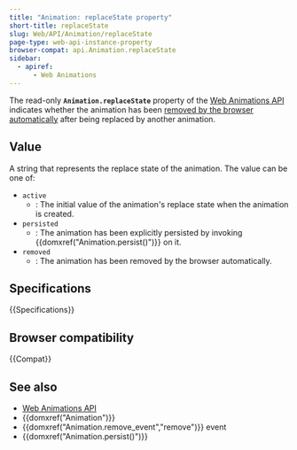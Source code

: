 ```yaml
---
title: "Animation: replaceState property"
short-title: replaceState
slug: Web/API/Animation/replaceState
page-type: web-api-instance-property
browser-compat: api.Animation.replaceState
sidebar:
  - apiref:
      - Web Animations
---
```


The read-only **`Animation.replaceState`** property of the [Web Animations API](/en-US/docs/Web/API/Web_Animations_API) indicates whether the animation has been [removed by the browser automatically](/en-US/docs/Web/API/Web_Animations_API/Using_the_Web_Animations_API#automatically_removing_filling_animations) after being replaced by another animation.

## Value

A string that represents the replace state of the animation. The value can be one of:

- `active`
  - : The initial value of the animation's replace state when the animation is created.
- `persisted`
  - : The animation has been explicitly persisted by invoking {{domxref("Animation.persist()")}} on it.
- `removed`
  - : The animation has been removed by the browser automatically.

## Specifications

{{Specifications}}

## Browser compatibility

{{Compat}}

## See also

- [Web Animations API](/en-US/docs/Web/API/Web_Animations_API)
- {{domxref("Animation")}}
- {{domxref("Animation.remove_event","remove")}} event
- {{domxref("Animation.persist()")}}
